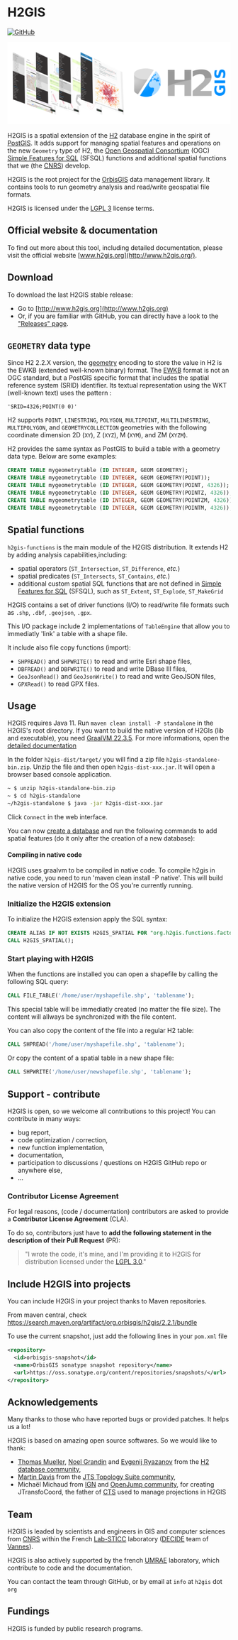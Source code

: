 # H2GIS
[![GitHub](https://img.shields.io/github/license/orbisgis/h2gis.svg)](https://github.com/orbisgis/h2gis/blob/master/LICENSE.md) 

![](./images/banner/laptop_documentation.png)

H2GIS is a spatial extension of the [H2](http://www.h2database.com/) database engine in the spirit of [PostGIS](http://postgis.net/). It adds support for managing spatial features and operations on the new `Geometry` type of H2, the [Open
Geospatial Consortium](http://www.opengeospatial.org/) (OGC) [Simple Features for SQL](http://www.opengeospatial.org/standards/sfs) (SFSQL) functions and additional spatial functions that we (the [CNRS](http://www.cnrs.fr/))
develop. 

H2GIS is the root project for the [OrbisGIS](http://www.orbisgis.org/) data management library. It contains tools to run geometry analysis and read/write geospatial file formats.

H2GIS is licensed under the [LGPL 3](https://www.gnu.org/licenses/lgpl-3.0.fr.html) license terms.

## Official website & documentation

To find out more about this tool, including detailed documentation, please visit the official website [www.h2gis.org](http://www.h2gis.org/).

## Download

To download the last H2GIS stable release:

* Go to [http://www.h2gis.org](http://www.h2gis.org)
* Or, if you are familiar with GitHub, you can directly have a look to the ["Releases" page](https://github.com/orbisgis/h2gis/releases).

## `GEOMETRY` data type

Since H2 2.2.X version, the [geometry](https://h2database.com/html/datatypes.html?highlight=geometry&search=geometry#geometry_type) encoding to store the value in H2 is the EWKB (extended well-known binary) format. The [EWKB](https://postgis.net/docs/using_postgis_dbmanagement.html#EWKB_EWKT) format is not an OGC standard, but a PostGIS specific format that includes the spatial reference system (SRID) identifier.
Its textual representation using the WKT (well-known text) uses the pattern :

```
'SRID=4326;POINT(0 0)'
```
H2 supports `POINT`, `LINESTRING`, `POLYGON`, `MULTIPOINT`, `MULTILINESTRING`, `MULTIPOLYGON`, and `GEOMETRYCOLLECTION` geometries with the following coordinate dimension 2D (`XY`), Z (`XYZ`), M (`XYM`), and ZM (`XYZM`).

H2 provides the same syntax as PostGIS to build a table with a geometry data type. Below are some examples:

```sql
CREATE TABLE mygeometrytable (ID INTEGER, GEOM GEOMETRY);
CREATE TABLE mygeometrytable (ID INTEGER, GEOM GEOMETRY(POINT));
CREATE TABLE mygeometrytable (ID INTEGER, GEOM GEOMETRY(POINT, 4326));
CREATE TABLE mygeometrytable (ID INTEGER, GEOM GEOMETRY(POINTZ, 4326));
CREATE TABLE mygeometrytable (ID INTEGER, GEOM GEOMETRY(POINTZM, 4326));
CREATE TABLE mygeometrytable (ID INTEGER, GEOM GEOMETRY(POINTM, 4326));
```

## Spatial functions

`h2gis-functions` is the main module of the H2GIS distribution. 
It extends H2 by adding analysis capabilities,including:
* spatial operators (`ST_Intersection`, `ST_Difference`, *etc.*)
* spatial predicates (`ST_Intersects`, `ST_Contains`, *etc.*)
* additional custom spatial SQL functions that are not defined in [Simple Features for SQL](http://www.opengeospatial.org/standards/sfs) (SFSQL), such as `ST_Extent`, `ST_Explode`, `ST_MakeGrid`

H2GIS contains a set of driver functions (I/O) to read/write file formats such as `.shp`, `.dbf`, `.geojson`, `.gpx`.

This I/O package include 2 implementations of `TableEngine` that allow you to immediatly 'link' a table with a shape file.

It include also file copy functions (import):
* `SHPREAD()` and `SHPWRITE()` to read and write Esri shape files,
* `DBFREAD()` and `DBFWRITE()` to read and write DBase III files,
* `GeoJsonRead()` and `GeoJsonWrite()` to read and write GeoJSON files,
* `GPXRead()` to read GPX files.

## Usage

H2GIS requires Java 11. Run `maven clean install -P standalone` in the H2GIS's root directory.
If you want to build the native version of H2GIs (lib and executable), you need [GraalVM 22.3.5](https://www.oracle.com/downloads/graalvm-downloads.html#license-lightbox). For more informations, open the [detailed documentation](./NATIVE-COMPILATION.md)

In the folder `h2gis-dist/target/` you will find a zip file `h2gis-standalone-bin.zip`. Unzip the file and then open `h2gis-dist-xxx.jar`. It will open a browser based console application.

```bash
~ $ unzip h2gis-standalone-bin.zip
~ $ cd h2gis-standalone
~/h2gis-standalone $ java -jar h2gis-dist-xxx.jar
```
Click `Connect` in the web interface.

You can now [create a database](http://www.h2database.com/html/quickstart.html) and run the following commands to add spatial features (do it only after the creation of a new database):

#### Compiling in native code

H2GIS uses graalvm to be compiled in native code. To compile h2gis in native code, you need to run 'maven clean install -P native'. This will build the native version of H2GIS for the OS you're currently running.


### Initialize the H2GIS extension

To initialize the H2GIS extension apply the SQL syntax:

```sql
CREATE ALIAS IF NOT EXISTS H2GIS_SPATIAL FOR "org.h2gis.functions.factory.H2GISFunctions.load";
CALL H2GIS_SPATIAL();
```

### Start playing with H2GIS

When the functions are installed you can open a shapefile by calling the following SQL query:

```sql
CALL FILE_TABLE('/home/user/myshapefile.shp', 'tablename');
```
This special table will be immediatly created (no matter the file size). The content will allways be synchronized with the file content.

You can also copy the content of the file into a regular H2 table:

```sql
CALL SHPREAD('/home/user/myshapefile.shp', 'tablename');
```

Or copy the content of a spatial table in a new shape file:

```sql
CALL SHPWRITE('/home/user/newshapefile.shp', 'tablename');
```

## Support - contribute

H2GIS is open, so we welcome all contributions to this project! You can contribute in many ways:
* bug report,
* code optimization / correction,
* new function implementation,
* documentation,
* participation to discussions / questions on H2GIS GitHub repo or anywhere else,
* ...

### Contributor License Agreement

For legal reasons, (code / documentation) contributors are asked to provide a **Contributor License Agreement** (CLA). 

To do so, contributors just have to **add the following statement in the description of their Pull Request** (PR):

> "I wrote the code, it's mine, and I'm providing it to H2GIS for distribution licensed under the [LGPL 3.0](http://www.gnu.org/copyleft/lgpl.html)."


## Include H2GIS into projects

You can include H2GIS in your project thanks to Maven repositories.

From maven central, check https://search.maven.org/artifact/org.orbisgis/h2gis/2.2.1/bundle

To use the current snapshot, just add the following lines in your `pom.xml` file

```xml
<repository>
  <id>orbisgis-snapshot</id>
  <name>OrbisGIS sonatype snapshot repository</name>
  <url>https://oss.sonatype.org/content/repositories/snapshots/</url>
</repository>
```

## Acknowledgements

Many thanks to those who have reported bugs or provided patches. It helps us a lot!

H2GIS is based on amazing open source softwares. So we would like to thank:

* [Thomas Mueller](https://github.com/thomasmueller), [Noel Grandin](https://github.com/grandinj) and [Evgenij Ryazanov](https://github.com/katzyn) from the [H2 database community](http://www.h2database.com),
* [Martin Davis](https://github.com/dr-jts) from the [JTS Topology Suite community](https://github.com/locationtech/jts),
* Michaël Michaud from [IGN](https://www.ign.fr/) and [OpenJump community](https://github.com/openjump-gis), for creating JTransfoCoord, the father of [CTS](https://github.com/orbisgis/cts) used to manage projections in H2GIS

## Team

H2GIS is leaded by scientists and engineers in GIS and computer sciences from [CNRS](https://www.cnrs.fr/) within the French [Lab-STICC](https://labsticc.fr/fr) laboratory ([DECIDE](https://labsticc.fr/fr/equipes/decide) team of [Vannes](https://www.openstreetmap.org/relation/192306)).

H2GIS is also actively supported by the french [UMRAE](https://www.umrae.fr/) laboratory, which contribute to code and the documentation. 

You can contact the team through GitHub, or by email at `info` at `h2gis` dot `org`


## Fundings

H2GIS is funded by public research programs.